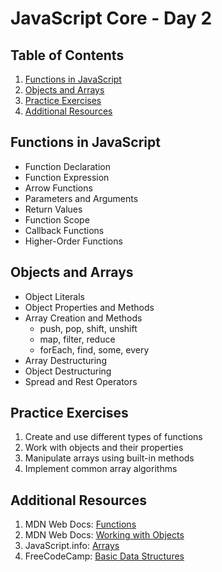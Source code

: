 # JavaScript Core - Day 2

## Table of Contents

1. [Functions in JavaScript](#functions-in-javascript)
2. [Objects and Arrays](#objects-and-arrays)
3. [Practice Exercises](#practice-exercises)
4. [Additional Resources](#additional-resources)

## Functions in JavaScript
- Function Declaration
- Function Expression
- Arrow Functions
- Parameters and Arguments
- Return Values
- Function Scope
- Callback Functions
- Higher-Order Functions

## Objects and Arrays
- Object Literals
- Object Properties and Methods
- Array Creation and Methods
  - push, pop, shift, unshift
  - map, filter, reduce
  - forEach, find, some, every
- Array Destructuring
- Object Destructuring
- Spread and Rest Operators

## Practice Exercises
1. Create and use different types of functions
2. Work with objects and their properties
3. Manipulate arrays using built-in methods
4. Implement common array algorithms

## Additional Resources
1. MDN Web Docs: [Functions](https://developer.mozilla.org/en-US/docs/Web/JavaScript/Guide/Functions)
2. MDN Web Docs: [Working with Objects](https://developer.mozilla.org/en-US/docs/Web/JavaScript/Guide/Working_with_Objects)
3. JavaScript.info: [Arrays](https://javascript.info/array)
4. FreeCodeCamp: [Basic Data Structures](https://www.freecodecamp.org/learn/javascript-algorithms-and-data-structures/#basic-data-structures)